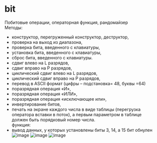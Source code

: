 # bit
Побитовые операции, операторная функция, рандомайзер  
Методы: 
- конструктор, перегруженный конструктор, деструктор,  
- проверка на выход из диапазона, 
- проверка бита, введенного с клавиатуры,  
- установка бита, введенного с клавиатуры, 
- сброс бита, введенного с клавиатуры.  
- сдвиг влево на L разрядов,  
- сдвиг вправо на P разрядов,  
- циклический сдвиг влево на L разрядов,  
- циклический сдвиг вправо на P разрядов,  
- перевод в ASCII формат (цифры – подстановка= 48, буквы =64)  
- поразрядная операция «И»,  
- поразрядная операция «ИЛИ»,  
- поразрядная операция «исключающее или»,  
- инвертирование битов,  
- печать на экране каждого числа в виде таблицы (перегрузка оператора вставки в поток), а первым параметром в таблице должен быть порядковый номер числа.   
функция:
- вывод данных, у которых установлены биты 3, 14, а 15 бит обнулен
  ![image](https://user-images.githubusercontent.com/84995536/226764925-377bc0b8-0c3d-4f9d-b350-84a4de75143e.png)
  ![image](https://user-images.githubusercontent.com/84995536/226764940-d8224585-8130-4bce-bab3-1c054ba37eab.png)
  ![image](https://user-images.githubusercontent.com/84995536/226764957-fa94533a-287e-4055-94be-d34b50024579.png)

